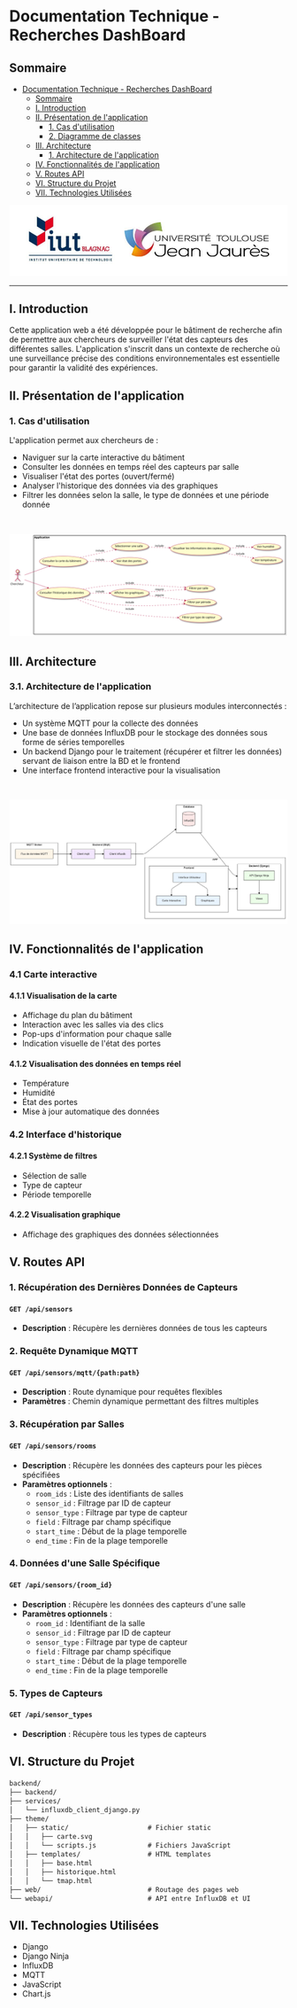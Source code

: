 # Documentation Technique - Recherches DashBoard

## Sommaire

- [Documentation Technique - Recherches DashBoard](#documentation-technique---recherches-dashboard)
  - [Sommaire](#sommaire)
  - [I. Introduction](#i-introduction)
  - [II. Présentation de l'application](#ii-présentation-de-lapplication)
    - [1. Cas d'utilisation](#1-cas-dutilisation)
    - [2. Diagramme de classes](#2-diagramme-de-classes)
  - [III. Architecture](#iii-architecture)
    - [1. Architecture de l'application](#1-architecture-de-lapplication)
  - [IV. Fonctionnalités de l'application](#iv-fonctionnalités-de-lapplication)
  - [V. Routes API](#v-routes-api)
  - [VI. Structure du Projet](#vi-structure-du-projet)
  - [VII. Technologies Utilisées](#vii-technologies-utilisées)


![Logo IUT](../images/Logo_IUT.png)

---

## I. Introduction

Cette application web a été développée pour le bâtiment de recherche afin de permettre aux chercheurs de surveiller l'état des capteurs des différentes salles. L'application s'inscrit dans un contexte de recherche où une surveillance précise des conditions environnementales est essentielle pour garantir la validité des expériences.

## II. Présentation de l'application

### 1. Cas d'utilisation


L'application permet aux chercheurs de :
- Naviguer sur la carte interactive du bâtiment
- Consulter les données en temps réel des capteurs par salle
- Visualiser l'état des portes (ouvert/fermé)
- Analyser l'historique des données via des graphiques
- Filtrer les données selon la salle, le type de données et une période donnée  
<br>

![Cas d'utilisation](../images/uc.svg)


## III. Architecture

### 3.1. Architecture de l'application

L’architecture de l’application repose sur plusieurs modules interconnectés :
- Un système MQTT pour la collecte des données
- Une base de données InfluxDB pour le stockage des données sous forme de séries temporelles
- Un backend Django pour le traitement (récupérer et filtrer les données) servant de liaison entre la BD et le frontend
- Une interface frontend interactive pour la visualisation
<br>

![Shema de l'architecture](../images/archi.png)

## IV. Fonctionnalités de l'application

### 4.1 Carte interactive
#### 4.1.1 Visualisation de la carte
- Affichage du plan du bâtiment
- Interaction avec les salles via des clics
- Pop-ups d'information pour chaque salle
- Indication visuelle de l'état des portes

#### 4.1.2 Visualisation des données en temps réel
- Température
- Humidité
- État des portes
- Mise à jour automatique des données



### 4.2 Interface d'historique
#### 4.2.1 Système de filtres
- Sélection de salle
- Type de capteur
- Période temporelle

#### 4.2.2 Visualisation graphique
- Affichage des graphiques des données sélectionnées


## V. Routes API

### 1. Récupération des Dernières Données de Capteurs

#### `GET /api/sensors`

- **Description** : Récupère les dernières données de tous les capteurs

### 2. Requête Dynamique MQTT

#### `GET /api/sensors/mqtt/{path:path}`

- **Description** : Route dynamique pour requêtes flexibles
- **Paramètres** : Chemin dynamique permettant des filtres multiples

### 3. Récupération par Salles

#### `GET /api/sensors/rooms`

- **Description** : Récupère les données des capteurs pour les pièces spécifiées
- **Paramètres optionnels** :
  - `room_ids` : Liste des identifiants de salles
  - `sensor_id` : Filtrage par ID de capteur
  - `sensor_type` : Filtrage par type de capteur
  - `field` : Filtrage par champ spécifique
  - `start_time` : Début de la plage temporelle
  - `end_time` : Fin de la plage temporelle

### 4. Données d'une Salle Spécifique

#### `GET /api/sensors/{room_id}`

- **Description** : Récupère les données des capteurs d'une salle
- **Paramètres optionnels** :
  - `room_id` : Identifiant de la salle
  - `sensor_id` : Filtrage par ID de capteur
  - `sensor_type` : Filtrage par type de capteur
  - `field` : Filtrage par champ spécifique
  - `start_time` : Début de la plage temporelle
  - `end_time` : Fin de la plage temporelle

### 5. Types de Capteurs

#### `GET /api/sensor_types`

- **Description** : Récupère tous les types de capteurs


## VI. Structure du Projet

```
backend/
├── backend/
├── services/
│   └── influxdb_client_django.py
├── theme/
│   ├── static/                    # Fichier static 
│   │   ├── carte.svg
│   │   └── scripts.js             # Fichiers JavaScript
│   ├── templates/                 # HTML templates
│   │   ├── base.html
│   │   ├── historique.html
│   │   └── tmap.html
├── web/                           # Routage des pages web
└── webapi/                        # API entre InfluxDB et UI
```

## VII. Technologies Utilisées

- Django
- Django Ninja
- InfluxDB
- MQTT
- JavaScript
- Chart.js
